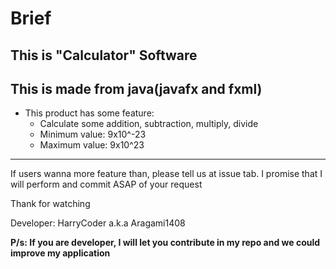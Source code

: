 # Brief

## This is "Calculator" Software

## This is made from java(javafx and fxml)

* This product has some feature:
	* Calculate some addition, subtraction, multiply, divide
	* Minimum value: 9x10^-23
	* Maximum value: 9x10^23
-------------------------------------------------------------------------------

If users wanna more feature than, please tell us at issue tab. I promise that I will perform and commit ASAP of your request

Thank for watching

Developer: HarryCoder a.k.a Aragami1408

**P/s: If you are developer, I will let you contribute in my repo and we could improve my application**


